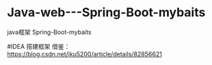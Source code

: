 # Java-web---Spring-Boot-mybaits
java框架 Spring-Boot-mybaits

#IDEA 搭建框架
借鉴：https://blog.csdn.net/iku5200/article/details/82856621



